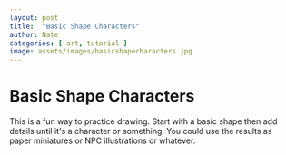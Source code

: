 ```yaml
---
layout: post
title:  "Basic Shape Characters"
author: Nate
categories: [ art, tutorial ]
image: assets/images/basicshapecharacters.jpg
---
```

# Basic Shape Characters
This is a fun way to practice drawing. Start with a basic shape then add details until it's a character or something. You could use the results as paper miniatures or NPC illustrations or whatever.

